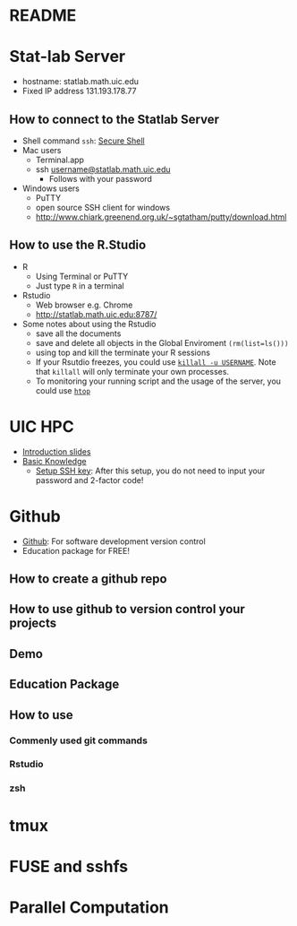 README
================

# Stat-lab Server

  - hostname: statlab.math.uic.edu
  - Fixed IP address 131.193.178.77

## How to connect to the Statlab Server

  - Shell command `ssh`: [Secure
    Shell](https://en.wikipedia.org/wiki/Secure_Shell)
  - Mac users
      - Terminal.app
      - ssh <username@statlab.math.uic.edu>
          - Follows with your password
  - Windows users
      - PuTTY
      - open source SSH client for
        windows
      - <http://www.chiark.greenend.org.uk/~sgtatham/putty/download.html>

## How to use the R.Studio

  - R
      - Using Terminal or PuTTY
      - Just type `R` in a terminal
  - Rstudio
      - Web browser e.g. Chrome
      - <http://statlab.math.uic.edu:8787/>
  - Some notes about using the Rstudio
      - save all the documents
      - save and delete all objects in the Global Enviroment
        `(rm(list=ls()))`
      - using top and kill the terminate your R sessions
      - If your Rsutdio freezes, you could use [`killall -u
        USERNAME`](https://linux.die.net/man/1/killall). Note that
        `killall` will only terminate your own processes.
      - To monitoring your running script and the usage of the server,
        you could use [`htop`](https://hisham.hm/htop/)

# UIC HPC

  - [Introduction
    slides](https://acer.uic.edu/wp-content/uploads/sites/421/2020/01/Introduction_to_Extreme.pdf)
  - [Basic Knowledge](https://confluence.acer.uic.edu/display/KB/)
      - [Setup SSH
        key](https://confluence.acer.uic.edu/display/KB/Setting+up+SSH+Keys):
        After this setup, you do not need to input your password and
        2-factor code\!

# Github

  - [Github](https://github.com/): For software development version
    control
  - Education package for FREE\!

## How to create a github repo

## How to use github to version control your projects

## Demo

## Education Package

## How to use

### Commenly used git commands

### Rstudio

### zsh

# tmux

# FUSE and sshfs

# Parallel Computation
